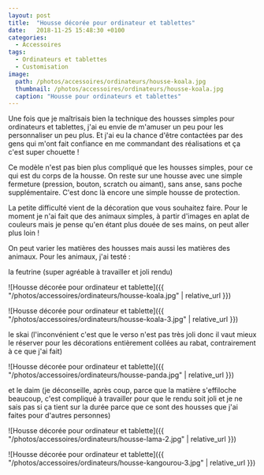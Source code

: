 ```yaml
---
layout: post
title:  "Housse décorée pour ordinateur et tablettes"
date:   2018-11-25 15:48:30 +0100
categories: 
  - Accessoires
tags: 
  - Ordinateurs et tablettes
  - Customisation
image:
  path: /photos/accessoires/ordinateurs/housse-koala.jpg
  thumbnail: /photos/accessoires/ordinateurs/housse-koala.jpg
  caption: "Housse pour ordinateurs et tablettes"
---
```


Une fois que je maîtrisais bien la technique des housses simples pour ordinateurs et tablettes, j'ai eu envie de m'amuser un peu pour les personnaliser un peu plus. Et j'ai eu la chance d'être contactées par des gens qui m'ont fait confiance en me commandant des réalisations et ça c'est super chouette !  

<!-- more -->

Ce modèle n'est pas bien plus compliqué que les housses simples, pour ce qui est du corps de la housse. On reste sur une housse avec une simple fermeture (pression, bouton, scratch ou aimant), sans anse, sans poche supplémentaire. C'est donc là encore une simple housse de protection. 

La petite difficulté vient de la décoration que vous souhaitez faire. Pour le moment je n'ai fait que des animaux simples, à partir d'images en aplat de couleurs mais je pense qu'en étant plus douée de ses mains, on peut aller plus loin ! 

On peut varier les matières des housses mais aussi les matières des animaux. Pour les animaux, j'ai testé : 

la feutrine (super agréable à travailler et joli rendu)

![Housse décorée pour ordinateur et tablette]({{ "/photos/accessoires/ordinateurs/housse-koala.jpg" | relative_url }})

![Housse décorée pour ordinateur et tablette]({{ "/photos/accessoires/ordinateurs/housse-koala-3.jpg" | relative_url }})


le skai (l'inconvénient c'est que le verso n'est pas très joli donc il vaut mieux le réserver pour les décorations entièrement collées au rabat, contrairement à ce que j'ai fait) 

![Housse décorée pour ordinateur et tablette]({{ "/photos/accessoires/ordinateurs/housse-panda.jpg" | relative_url }})

et le daim (je déconseille, après coup, parce que la matière s'effiloche beaucoup, c'est compliqué à travailler pour que le rendu soit joli et je ne sais pas si ça tient sur la durée parce que ce sont des housses que j'ai faites pour d'autres personnes)

![Housse décorée pour ordinateur et tablette]({{ "/photos/accessoires/ordinateurs/housse-lama-2.jpg" | relative_url }})

![Housse décorée pour ordinateur et tablette]({{ "/photos/accessoires/ordinateurs/housse-kangourou-3.jpg" | relative_url }})

